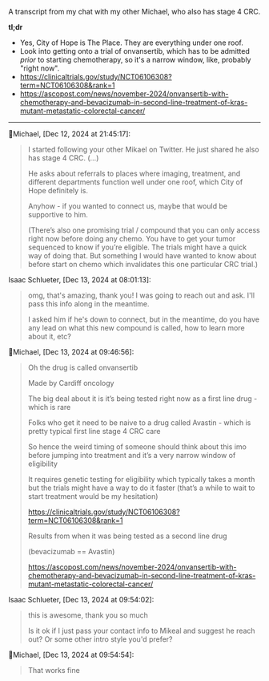 A transcript from my chat with my other Michael, who also has
stage 4 CRC.

**tl;dr**

* Yes, City of Hope is The Place. They are everything under one
  roof.
* Look into getting onto a trial of onvansertib, which has to be
  admitted *prior* to starting chemotherapy, so it's a narrow
  window, like, probably "right now".
* https://clinicaltrials.gov/study/NCT06106308?term=NCT06106308&rank=1
* https://ascopost.com/news/november-2024/onvansertib-with-chemotherapy-and-bevacizumab-in-second-line-treatment-of-kras-mutant-metastatic-colorectal-cancer/

----

🦁Michael, [Dec 12, 2024 at 21:45:17]:

> I started following your other Mikael on Twitter. He just
> shared he also has stage 4 CRC. (…)
>
> He asks about referrals to places where imaging, treatment, and
> different departments function well under one roof, which City
> of Hope definitely is.
>
> Anyhow - if you wanted to connect us, maybe that would be
> supportive to him.
>
> (There’s also one promising trial / compound that you can only
> access right now before doing any chemo. You have to get your
> tumor sequenced to know if you’re eligible. The trials might
> have a quick way of doing that. But something I would have
> wanted to know about before start on chemo which invalidates
> this one particular CRC trial.)

Isaac Schlueter, [Dec 13, 2024 at 08:01:13]:

> omg, that's amazing, thank you! I was going to reach out and
> ask. I'll pass this info along in the meantime.
>
> I asked him if he's down to connect, but in the meantime, do
> you have any lead on what this new compound is called, how to
> learn more about it, etc?

🦁Michael, [Dec 13, 2024 at 09:46:56]:

> Oh the drug is called onvansertib
>
> Made by Cardiff oncology
>
> The big deal about it is it’s being tested right now as a first
> line drug - which is rare
>
> Folks who get it need to be naive to a drug called Avastin -
> which is pretty typical first line stage 4 CRC care
>
> So hence the weird timing of someone should think about this
> imo before jumping into treatment and it’s a very narrow window
> of eligibility
>
> It requires genetic testing for eligibility which typically
> takes a month but the trials might have a way to do it faster
> (that’s a while to wait to start treatment would be my
> hesitation)
>
> https://clinicaltrials.gov/study/NCT06106308?term=NCT06106308&rank=1
>
> Results from when it was being tested as a second line drug
>
> (bevacizumab == Avastin)
>
> https://ascopost.com/news/november-2024/onvansertib-with-chemotherapy-and-bevacizumab-in-second-line-treatment-of-kras-mutant-metastatic-colorectal-cancer/

Isaac Schlueter, [Dec 13, 2024 at 09:54:02]:

> this is awesome, thank you so much
>
> Is it ok if I just pass your contact info to Mikeal and suggest
> he reach out? Or some other intro style you'd prefer?


🦁Michael, [Dec 13, 2024 at 09:54:54]:

> That works fine
